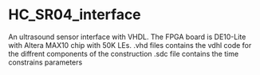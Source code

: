 # HC_SR04_interface
An ultrasound sensor interface with VHDL. The FPGA board is DE10-Lite with Altera MAX10 chip with 50K LEs.
.vhd files contains the vdhl code for the diffrent components of the construction
.sdc file contains the time constrains parameters
